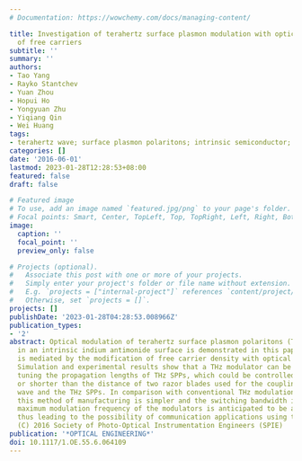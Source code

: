 ```yaml
---
# Documentation: https://wowchemy.com/docs/managing-content/

title: Investigation of terahertz surface plasmon modulation with optical injection
  of free carriers
subtitle: ''
summary: ''
authors:
- Tao Yang
- Rayko Stantchev
- Yuan Zhou
- Hopui Ho
- Yongyuan Zhu
- Yiqiang Qin
- Wei Huang
tags:
- terahertz wave; surface plasmon polaritons; intrinsic semiconductor; Drude model
categories: []
date: '2016-06-01'
lastmod: 2023-01-28T12:28:53+08:00
featured: false
draft: false

# Featured image
# To use, add an image named `featured.jpg/png` to your page's folder.
# Focal points: Smart, Center, TopLeft, Top, TopRight, Left, Right, BottomLeft, Bottom, BottomRight.
image:
  caption: ''
  focal_point: ''
  preview_only: false

# Projects (optional).
#   Associate this post with one or more of your projects.
#   Simply enter your project's folder or file name without extension.
#   E.g. `projects = ["internal-project"]` references `content/project/deep-learning/index.md`.
#   Otherwise, set `projects = []`.
projects: []
publishDate: '2023-01-28T04:28:53.008966Z'
publication_types:
- '2'
abstract: Optical modulation of terahertz surface plasmon polaritons (THz SPPs) propagating
  in an intrinsic indium antimonide surface is demonstrated in this paper. The modulation
  is mediated by the modification of free carrier density with optical illumination.
  Simulation and experimental results show that a THz modulator can be realized by
  tuning the propagation lengths of THz SPPs, which could be controlled to be larger
  or shorter than the distance of two razor blades used for the coupling of the THz
  wave and the THz SPPs. In comparison with conventional THz modulation approaches,
  this method of manufacturing is simpler and the switching bandwidth is wider. The
  maximum modulation frequency of the modulators is anticipated to be above gigahertz,
  thus leading to the possibility of communication applications using the THz baseband.
  (C) 2016 Society of Photo-Optical Instrumentation Engineers (SPIE)
publication: '*OPTICAL ENGINEERING*'
doi: 10.1117/1.OE.55.6.064109
---
```

